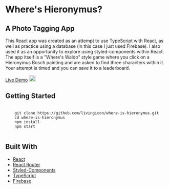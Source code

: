 <!-- ![alt text](https://github.com/livingicon/where-is-hieronymus/blob/main/src/images/where-is-hieronymus.png?raw=true) -->

<h1>Where's Hieronymus?</h1>
<h2>A Photo Tagging App</h2>

<p>This React app was created as an attempt to use TypeScript with React, as well as practice using a database (in this case I just used Firebase). I also used it as an opportunity to explore using styled-components within React. The app itself is a "Where's Waldo" style game where you click on a Hieronymus Bosch painting and are asked to find three characters within it. Your attempt is timed and you can save it to a leaderboard.</p>

<a href="https://livingicon.github.io/where-is-hieronymus/" rel="nofollow">Live Demo</a>
<img class="emoji" alt="point_left" height="20" width="20" src="https://github.githubassets.com/images/icons/emoji/unicode/1f448.png">

<h2>Getting Started</h2>

<pre class="notranslate">
  <code>
    git clone https://github.com/livingicon/where-is-hieronymus.git
    cd where-is-hieronymus
    npm install
    npm start
  </code>
</pre>

<h2>Built With</h2>

<ul dir="auto">
  <li><a href="https://reactjs.org/" rel="nofollow">React</a></li>
  <li><a href="https://reactrouter.com/" rel="nofollow">React Router</a></li>
  <li><a href="https://styled-components.com/docs" rel="nofollow">Styled-Components</a></li>
  <li><a href="https://www.typescriptlang.org/docs/" rel="nofollow">TypeScript</a></li>
  <li><a href="https://firebase.google.com/docs" rel="nofollow">Firebase</a></li>
</ul>